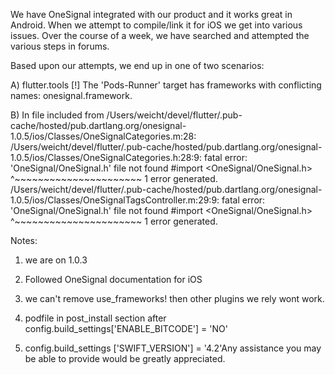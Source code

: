We have OneSignal integrated with our product and it works great in Android. When we attempt to compile/link it for iOS we get into various issues. Over the course of a week, we have searched and attempted the various steps in forums.

Based upon our attempts, we end up in one of two scenarios:

A) flutter.tools [!] The 'Pods-Runner' target has frameworks with conflicting names: onesignal.framework.

B) In file included from /Users/weicht/devel/flutter/.pub-cache/hosted/pub.dartlang.org/onesignal-1.0.5/ios/Classes/OneSignalCategories.m:28:
    /Users/weicht/devel/flutter/.pub-cache/hosted/pub.dartlang.org/onesignal-1.0.5/ios/Classes/OneSignalCategories.h:28:9: fatal error: 'OneSignal/OneSignal.h' file not found
    #import <OneSignal/OneSignal.h>
            ^~~~~~~~~~~~~~~~~~~~~~~
    1 error generated.
    /Users/weicht/devel/flutter/.pub-cache/hosted/pub.dartlang.org/onesignal-1.0.5/ios/Classes/OneSignalTagsController.m:29:9: fatal error: 'OneSignal/OneSignal.h' file not found
    #import <OneSignal/OneSignal.h>
            ^~~~~~~~~~~~~~~~~~~~~~~
    1 error generated.
    
    
    
    
Notes:    
    
1) we are on 1.0.3

2) Followed OneSignal documentation for iOS

3) we can't remove use_frameworks! then other plugins we rely wont work.

4) podfile in post_install section after config.build_settings['ENABLE_BITCODE'] = 'NO'

5) config.build_settings ['SWIFT_VERSION'] = '4.2'Any assistance you may be able to provide would be greatly appreciated.


